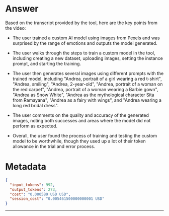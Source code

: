 # Answer

Based on the transcript provided by the tool, here are the key points from the video:

- The user trained a custom AI model using images from Pexels and was surprised by the range of emotions and outputs the model generated.

- The user walks through the steps to train a custom model in the tool, including creating a new dataset, uploading images, setting the instance prompt, and starting the training.

- The user then generates several images using different prompts with the trained model, including "Andrea, portrait of a girl wearing a red t-shirt", "Andrea, smiling", "Andrea, 2-year-old", "Andrea, portrait of a woman on the red carpet", "Andrea, portrait of a woman wearing a Barbie gown", "Andrea as Snow White", "Andrea as the mythological character Sita from Ramayana", "Andrea as a fairy with wings", and "Andrea wearing a long red bridal dress".

- The user comments on the quality and accuracy of the generated images, noting both successes and areas where the model did not perform as expected.

- Overall, the user found the process of training and testing the custom model to be worthwhile, though they used up a lot of their token allowance in the trial and error process.

# Metadata

```json
{
  "input_tokens": 992,
  "output_tokens": 273,
  "cost": "0.000589 USD USD",
  "session_cost": "0.005461500000000001 USD"
}
```

-----
